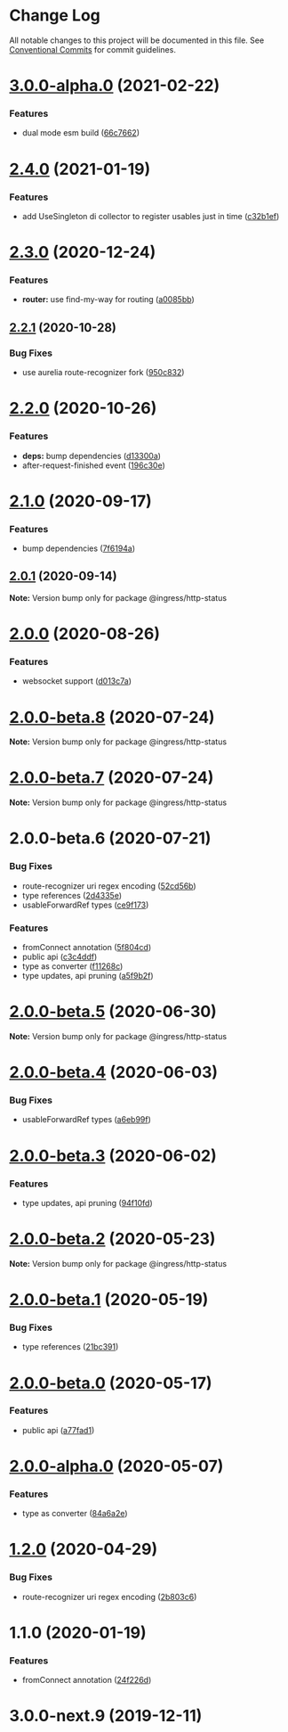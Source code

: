 # Change Log

All notable changes to this project will be documented in this file.
See [Conventional Commits](https://conventionalcommits.org) for commit guidelines.

# [3.0.0-alpha.0](https://me.github.com/ingress/ingress/compare/@ingress/http-status@2.4.0...@ingress/http-status@3.0.0-alpha.0) (2021-02-22)


### Features

* dual mode esm build ([66c7662](https://me.github.com/ingress/ingress/commit/66c7662f04f22286992c1436d84ead82c69644c9))





# [2.4.0](https://me.github.com/ingress/ingress/compare/@ingress/http-status@2.3.0...@ingress/http-status@2.4.0) (2021-01-19)


### Features

* add UseSingleton di collector to register usables just in time ([c32b1ef](https://me.github.com/ingress/ingress/commit/c32b1ef3686124e954d3cea8e89e8f2cb1f01f53))





# [2.3.0](https://me.github.com/ingress/ingress/compare/@ingress/http-status@2.2.1...@ingress/http-status@2.3.0) (2020-12-24)


### Features

* **router:** use find-my-way for routing ([a0085bb](https://me.github.com/ingress/ingress/commit/a0085bb5b5c46420845796ace175e8c56816176a))





## [2.2.1](https://me.github.com/ingress/ingress/compare/@ingress/http-status@2.2.0...@ingress/http-status@2.2.1) (2020-10-28)


### Bug Fixes

* use aurelia route-recognizer fork ([950c832](https://me.github.com/ingress/ingress/commit/950c832994a6404823a20d7120fa686feda97258))





# [2.2.0](https://me.github.com/ingress/ingress/compare/@ingress/http-status@2.1.0...@ingress/http-status@2.2.0) (2020-10-26)


### Features

* **deps:** bump dependencies ([d13300a](https://me.github.com/ingress/ingress/commit/d13300ad2eaca69a7b9e2d910213dd3f0bd2d074))
* after-request-finished event ([196c30e](https://me.github.com/ingress/ingress/commit/196c30e8d28322e50603251c9ae223d37edc0be0))





# [2.1.0](https://me.github.com/ingress/ingress/compare/@ingress/http-status@2.0.1...@ingress/http-status@2.1.0) (2020-09-17)


### Features

* bump dependencies ([7f6194a](https://me.github.com/ingress/ingress/commit/7f6194a259b2ccef56257c3354531dbd25f5a947))





## [2.0.1](https://me.github.com/ingress/ingress/compare/@ingress/http-status@2.0.0...@ingress/http-status@2.0.1) (2020-09-14)

**Note:** Version bump only for package @ingress/http-status





# [2.0.0](https://me.github.com/ingress/ingress/compare/@ingress/http-status@2.0.0-beta.8...@ingress/http-status@2.0.0) (2020-08-26)


### Features

* websocket support ([d013c7a](https://me.github.com/ingress/ingress/commit/d013c7a3e1ea2f388dbe6a73cc17d573b08c1943))





# [2.0.0-beta.8](https://me.github.com/ingress/ingress/compare/@ingress/http-status@2.0.0-beta.7...@ingress/http-status@2.0.0-beta.8) (2020-07-24)

**Note:** Version bump only for package @ingress/http-status





# [2.0.0-beta.7](https://me.github.com/ingress/ingress/compare/@ingress/http-status@2.0.0-beta.6...@ingress/http-status@2.0.0-beta.7) (2020-07-24)

**Note:** Version bump only for package @ingress/http-status





# 2.0.0-beta.6 (2020-07-21)


### Bug Fixes

* route-recognizer uri regex encoding ([52cd56b](https://me.github.com/ingress/ingress/commit/52cd56b1cd16ae9c5039b3c12a98aeb85b979d09))
* type references ([2d4335e](https://me.github.com/ingress/ingress/commit/2d4335e7e360d8e95d3fa3115edb75a807ccfca8))
* usableForwardRef types ([ce9f173](https://me.github.com/ingress/ingress/commit/ce9f173a011886641f8e8e04579ba03706eb5c58))


### Features

* fromConnect annotation ([5f804cd](https://me.github.com/ingress/ingress/commit/5f804cd8b9184938fbe47356738b5cda69f37671))
* public api ([c3c4ddf](https://me.github.com/ingress/ingress/commit/c3c4ddf8105304d32b4217fda32676e165cc1246))
* type as converter ([f11268c](https://me.github.com/ingress/ingress/commit/f11268ccf7bae5cd51e0e82ba7eb7eedcacc0843))
* type updates, api pruning ([a5f9b2f](https://me.github.com/ingress/ingress/commit/a5f9b2f660663875d09dbea921e1e25c1eb500b5))





# [2.0.0-beta.5](https://me.github.com/ingress/ingress/compare/@ingress/http-status@2.0.0-beta.4...@ingress/http-status@2.0.0-beta.5) (2020-06-30)

**Note:** Version bump only for package @ingress/http-status





# [2.0.0-beta.4](https://me.github.com/ingress/ingress/compare/@ingress/http-status@2.0.0-beta.3...@ingress/http-status@2.0.0-beta.4) (2020-06-03)


### Bug Fixes

* usableForwardRef types ([a6eb99f](https://me.github.com/ingress/ingress/commit/a6eb99f238ad97018650f8140cadb58e8821fc24))





# [2.0.0-beta.3](https://me.github.com/ingress/ingress/compare/@ingress/http-status@2.0.0-beta.2...@ingress/http-status@2.0.0-beta.3) (2020-06-02)


### Features

* type updates, api pruning ([94f10fd](https://me.github.com/ingress/ingress/commit/94f10fd930a0f35e5c3a40361cd224e93a427f85))





# [2.0.0-beta.2](https://me.github.com/ingress/ingress/compare/@ingress/http-status@2.0.0-beta.1...@ingress/http-status@2.0.0-beta.2) (2020-05-23)

**Note:** Version bump only for package @ingress/http-status





# [2.0.0-beta.1](https://me.github.com/ingress/ingress/compare/@ingress/http-status@2.0.0-beta.0...@ingress/http-status@2.0.0-beta.1) (2020-05-19)


### Bug Fixes

* type references ([21bc391](https://me.github.com/ingress/ingress/commit/21bc3916c097dcd9186740198a795fb2bc695c38))





# [2.0.0-beta.0](https://me.github.com/ingress/ingress/compare/@ingress/http-status@2.0.0-alpha.0...@ingress/http-status@2.0.0-beta.0) (2020-05-17)


### Features

* public api ([a77fad1](https://me.github.com/ingress/ingress/commit/a77fad13d62ecc39cf4c7427325d144344106af5))





# [2.0.0-alpha.0](https://me.github.com/ingress/ingress/compare/@ingress/http-status@1.2.0...@ingress/http-status@2.0.0-alpha.0) (2020-05-07)


### Features

* type as converter ([84a6a2e](https://me.github.com/ingress/ingress/commit/84a6a2e8ef36d283a74d23d6242f7b7ac4f14037))





# [1.2.0](https://me.github.com/ingress/ingress/compare/@ingress/http-status@1.1.0...@ingress/http-status@1.2.0) (2020-04-29)


### Bug Fixes

* route-recognizer uri regex encoding ([2b803c6](https://me.github.com/ingress/ingress/commit/2b803c6b42c65b0be0310b7ba37f2f995e7e6af9))





# 1.1.0 (2020-01-19)


### Features

* fromConnect annotation ([24f226d](https://me.github.com/ingress/ingress/commit/24f226d9e56ea694b333ae28d689802145df7227))



# 3.0.0-next.9 (2019-12-11)
